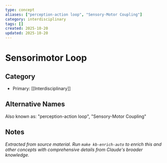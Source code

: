 ```yaml
---
type: concept
aliases: ["perception-action loop", "Sensory-Motor Coupling"]
category: interdisciplinary
tags: []
created: 2025-10-20
updated: 2025-10-20
---
```


# Sensorimotor Loop

## Category

- Primary: [[Interdisciplinary]]

## Alternative Names

Also known as: "perception-action loop", "Sensory-Motor Coupling"

## Notes

*Extracted from source material. Run `make kb-enrich-auto` to enrich this and other concepts with comprehensive details from Claude's broader knowledge.*
